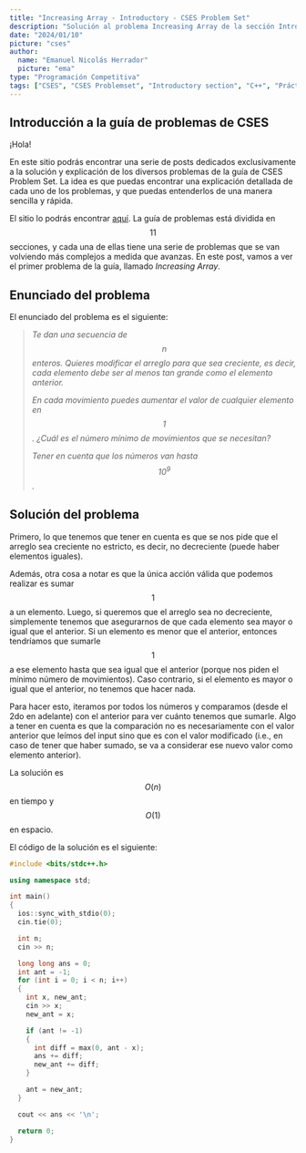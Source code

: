 ```yaml
---
title: "Increasing Array - Introductory - CSES Problem Set"
description: "Solución al problema Increasing Array de la sección Introductory de CSES Problem Set"
date: "2024/01/10"
picture: "cses"
author:
  name: "Emanuel Nicolás Herrador"
  picture: "ema"
type: "Programación Competitiva"
tags: ["CSES", "CSES Problemset", "Introductory section", "C++", "Práctica"]
---
```


## Introducción a la guía de problemas de CSES

¡Hola!

En este sitio podrás encontrar una serie de posts dedicados exclusivamente a la solución y explicación de los diversos problemas de la guía de CSES Problem Set. La idea es que puedas encontrar una explicación detallada de cada uno de los problemas, y que puedas entenderlos de una manera sencilla y rápida.

El sitio lo podrás encontrar [aquí](https://cses.fi/problemset/). La guía de problemas está dividida en $$11$$ secciones, y cada una de ellas tiene una serie de problemas que se van volviendo más complejos a medida que avanzas. En este post, vamos a ver el primer problema de la guía, llamado _Increasing Array_.

## Enunciado del problema

El enunciado del problema es el siguiente:

> _Te dan una secuencia de $$n$$ enteros. Quieres modificar el arreglo para que sea creciente, es decir, cada elemento debe ser al menos tan grande como el elemento anterior._
>
> _En cada movimiento puedes aumentar el valor de cualquier elemento en $$1$$. ¿Cuál es el número mínimo de movimientos que se necesitan?_
>
> _Tener en cuenta que los números van hasta $$10^9$$._

## Solución del problema

Primero, lo que tenemos que tener en cuenta es que se nos pide que el arreglo sea creciente no estricto, es decir, no decreciente (puede haber elementos iguales).

Además, otra cosa a notar es que la única acción válida que podemos realizar es sumar $$1$$ a un elemento. Luego, si queremos que el arreglo sea no decreciente, simplemente tenemos que asegurarnos de que cada elemento sea mayor o igual que el anterior. Si un elemento es menor que el anterior, entonces tendríamos que sumarle $$1$$ a ese elemento hasta que sea igual que el anterior (porque nos piden el mínimo número de movimientos). Caso contrario, si el elemento es mayor o igual que el anterior, no tenemos que hacer nada.

Para hacer esto, iteramos por todos los números y comparamos (desde el 2do en adelante) con el anterior para ver cuánto tenemos que sumarle. Algo a tener en cuenta es que la comparación no es necesariamente con el valor anterior que leímos del input sino que es con el valor modificado (i.e., en caso de tener que haber sumado, se va a considerar ese nuevo valor como elemento anterior).

La solución es $$O(n)$$ en tiempo y $$O(1)$$ en espacio.

El código de la solución es el siguiente:

```cpp
#include <bits/stdc++.h>

using namespace std;

int main()
{
  ios::sync_with_stdio(0);
  cin.tie(0);

  int n;
  cin >> n;

  long long ans = 0;
  int ant = -1;
  for (int i = 0; i < n; i++)
  {
    int x, new_ant;
    cin >> x;
    new_ant = x;

    if (ant != -1)
    {
      int diff = max(0, ant - x);
      ans += diff;
      new_ant += diff;
    }

    ant = new_ant;
  }

  cout << ans << '\n';

  return 0;
}
```
